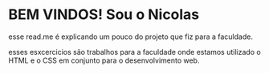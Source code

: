 # BEM VINDOS! Sou o Nicolas

esse read.me é explicando um pouco do projeto que fiz para a faculdade.

esses esxcercicios são trabalhos para a faculdade onde estamos utilizado o HTML e o CSS em conjunto para o desenvolvimento web.
